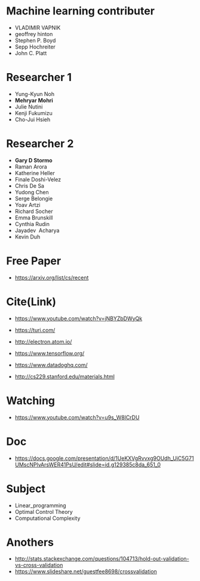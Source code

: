 # Machine learning contributer
- VLADIMIR VAPNIK
- geoffrey hinton
- Stephen P. Boyd
- Sepp Hochreiter
- John C. Platt

# Researcher 1
- Yung-Kyun Noh
- **Mehryar Mohri**
- Julie Nutini
- Kenji Fukumizu
- Cho-Jui Hsieh

# Researcher 2
- **Gary D Stormo**
- Raman Arora
- Katherine Heller
- Finale Doshi-Velez
- Chris De Sa
- Yudong Chen
- Serge Belongie
- Yoav Artzi
- Richard Socher
- Emma Brunskill
- Cynthia Rudin
- Jayadev  Acharya
- Kevin Duh

# Free Paper

- https://arxiv.org/list/cs/recent


# Cite(Link)

- https://www.youtube.com/watch?v=jNBYZbDWyQk
- https://turi.com/
- http://electron.atom.io/
- https://www.tensorflow.org/
- https://www.datadoghq.com/

- http://cs229.stanford.edu/materials.html

# Watching

- https://www.youtube.com/watch?v=u9s_W8lCrDU

# Doc

- https://docs.google.com/presentation/d/1UeKXVgRvvxg9OUdh_UiC5G71UMscNPlvArsWER41PsU/edit#slide=id.g129385c8da_651_0

# Subject
- Linear_programming
- Optimal Control Theory
- Computational Complexity

# Anothers

- http://stats.stackexchange.com/questions/104713/hold-out-validation-vs-cross-validation
- https://www.slideshare.net/guestfee8698/crossvalidation


